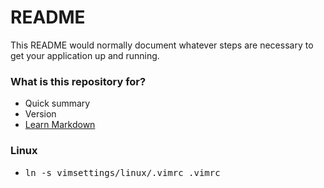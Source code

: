 # README #

This README would normally document whatever steps are necessary to get your application up and running.

### What is this repository for? ###

* Quick summary
* Version
* [Learn Markdown](https://bitbucket.org/tutorials/markdowndemo)

### Linux ###

* <pre>ln -s vimsettings/linux/.vimrc .vimrc</pre>
